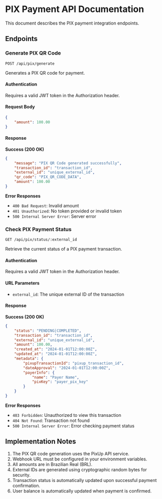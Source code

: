# PIX Payment API Documentation

This document describes the PIX payment integration endpoints.

## Endpoints

### Generate PIX QR Code
`POST /api/pix/generate`

Generates a PIX QR code for payment.

#### Authentication
Requires a valid JWT token in the Authorization header.

#### Request Body
```json
{
    "amount": 100.00
}
```

#### Response

**Success (200 OK)**
```json
{
    "message": "PIX QR Code generated successfully",
    "transaction_id": "transaction_id",
    "external_id": "unique_external_id",
    "qr_code": "PIX_QR_CODE_DATA",
    "amount": 100.00
}
```

**Error Responses**
- `400 Bad Request`: Invalid amount
- `401 Unauthorized`: No token provided or invalid token
- `500 Internal Server Error`: Server error


### Check PIX Payment Status
`GET /api/pix/status/:external_id`

Retrieve the current status of a PIX payment transaction.

#### Authentication
Requires a valid JWT token in the Authorization header.

#### URL Parameters
- `external_id`: The unique external ID of the transaction

#### Response

**Success (200 OK)**
```json
{
    "status": "PENDING|COMPLETED",
    "transaction_id": "transaction_id",
    "external_id": "unique_external_id",
    "amount": 100.00,
    "created_at": "2024-01-01T12:00:00Z",
    "updated_at": "2024-01-01T12:00:00Z",
    "metadata": {
        "pixupTransactionId": "pixup_transaction_id",
        "dateApproval": "2024-01-01T12:00:00Z",
        "payerInfo": {
            "name": "Payer Name",
            "pixKey": "payer_pix_key"
        }
    }
}
```

**Error Responses**
- `403 Forbidden`: Unauthorized to view this transaction
- `404 Not Found`: Transaction not found
- `500 Internal Server Error`: Error checking payment status

## Implementation Notes

1. The PIX QR code generation uses the PixUp API service.
2. Webhook URL must be configured in your environment variables.
3. All amounts are in Brazilian Real (BRL).
4. External IDs are generated using cryptographic random bytes for security.
5. Transaction status is automatically updated upon successful payment confirmation.
6. User balance is automatically updated when payment is confirmed.